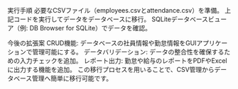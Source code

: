 実行手順
必要なCSVファイル（employees.csvとattendance.csv）を準備。
上記コードを実行してデータをデータベースに移行。
SQLiteデータベースビューア（例: DB Browser for SQLite）でデータを確認。

今後の拡張案
CRUD機能:
データベースの社員情報や勤怠情報をGUIアプリケーションで管理可能にする。
データバリデーション:
データの整合性を確保するための入力チェックを追加。
レポート出力:
勤怠や給与のレポートをPDFやExcelに出力する機能を追加。
この移行プロセスを用いることで、CSV管理からデータベース管理へ簡単に移行可能です。